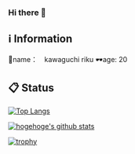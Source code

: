 ### Hi there 👋

## :information_source: Information
🐧name：　kawaguchi riku
🕶age: 20


## :clipboard: Status
[![Top Langs](https://github-readme-stats.vercel.app/api/top-langs/?username=kw35670
)](https://github.com/anuraghazra/github-readme-stats)

[![hogehoge's github stats](https://github-readme-stats.vercel.app/api?username=kw35670&hide=contribs&count_private=true&show_icons=true)](https://github.com/kw35670/)

[![trophy](https://github-profile-trophy.vercel.app/?username=kw35670&column=7
)](https://github.com/ryo-ma/github-profile-trophy)
